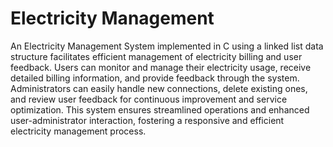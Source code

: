 # Electricity Management 
An Electricity Management System implemented in C using a linked list data structure facilitates efficient management of electricity billing and user feedback. Users can monitor and manage their electricity usage, receive detailed billing information, and provide feedback through the system. Administrators can easily handle new connections, delete existing ones, and review user feedback for continuous improvement and service optimization. This system ensures streamlined operations and enhanced user-administrator interaction, fostering a responsive and efficient electricity management process.
